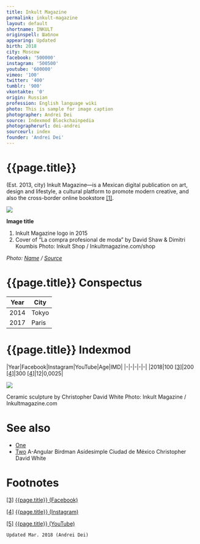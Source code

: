 ```yaml
---
title: Inkult Magazine
permalink: inkult-magazine
layout: default
shortname: INKULT
originspell: Шаблон
appearing: Updated
birth: 2018
city: Moscow
facebook: '500000'
instagram: '500500'
youtube: '600000'
vimeo: '100'
twitter: '400'
tumblr: '900'
vkontakte: '0'
origin: Russian
profession: English language wiki
photo: This is sample for image caption
photographer: Andrei Dei
source: Indexmod Blockchainpedia
photographerurl: dei-andrei
sourceurl: index
founder: 'Andrei Dei'
---
```


# {{page.title}}

(Est. 2013, city) Inkult Magazine—is a Mexican digital publication on art, design and lifestyle, a cultural platform to promote modern creative, and also the cross-border online bookstore <span id="a1">[\[1\]](#f1)</span>.

![](/encyclopedia/images/inkult.png)

**Image title**

1. Inkult Magazine logo in 2015
2. Cover of  “La compra profesional de moda” by David Shaw & Dimitri Koumbis
Photo: Inkult Shop / Inkultmagazine.com/shop

*Photo: [Name](index) / [Source](index)*

# {{page.title}} Conspectus

|Year|City|
|-|-|
|2014|Tokyo|
|2017|Paris|

# {{page.title}} Indexmod

|Year|Facebook|Instagram|YouTube|Age|IMD|
|-|-|-|-|-|
|2018|100 <span id="a3">[\[3\]](#f3)</span>|200 <span id="a4">[\[4\]](#f4)</span>|300 <span id="a4">[\[4\]](#f4)</span>|12|0,0025|

![](/encyclopedia/images/ceramic.jpg)

Ceramic sculpture by Christopher David White
Photo: Inkult Magazine / Inkultmagazine.com

# See also

+ [One](index)
+ [Two](index)
A-Angular
Birdman
Asídesimple
Ciudad de México
Christopher David White

# Footnotes

[[3]](#a3) <span id="f3"></span> [{{page.title}} (Facebook)](index)

[[4]](#a4) <span id="f4"></span> [{{page.title}} (Instagram)](index)

[[5]](#a5) <span id="f5"></span> [{{page.title}} (YouTube)](index)

`Updated Mar. 2018 (Andrei Dei)`
